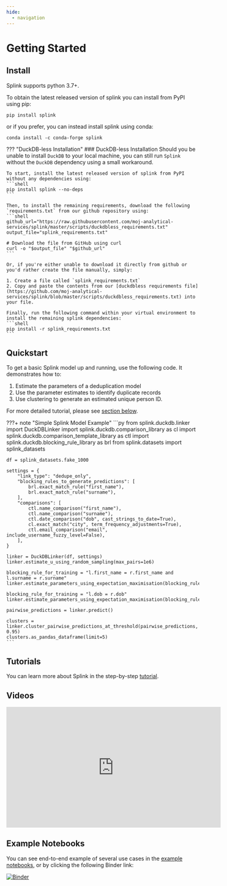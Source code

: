 ```yaml
---
hide:
  - navigation
---
```


# Getting Started

## Install
Splink supports python 3.7+.

To obtain the latest released version of splink you can install from PyPI using pip:
```shell
pip install splink
```

or if you prefer, you can instead install splink using conda:
```shell
conda install -c conda-forge splink
```

??? "DuckDB-less Installation"
    ### DuckDB-less Installation
    Should you be unable to install `DuckDB` to your local machine, you can still run `Splink` without the `DuckDB` dependency using a small workaround.

    To start, install the latest released version of splink from PyPI without any dependencies using:
    ```shell
    pip install splink --no-deps
    ```

    Then, to install the remaining requirements, download the following `requirements.txt` from our github repository using:
    ```shell
    github_url="https://raw.githubusercontent.com/moj-analytical-services/splink/master/scripts/duckdbless_requirements.txt"
    output_file="splink_requirements.txt"

    # Download the file from GitHub using curl
    curl -o "$output_file" "$github_url"
    ```

    Or, if you're either unable to download it directly from github or you'd rather create the file manually, simply:

    1. Create a file called `splink_requirements.txt`
    2. Copy and paste the contents from our [duckdbless requirements file](https://github.com/moj-analytical-services/splink/blob/master/scripts/duckdbless_requirements.txt) into your file.

    Finally, run the following command within your virtual environment to install the remaining splink dependencies:
    ```shell
    pip install -r splink_requirements.txt
    ```

## Quickstart

To get a basic Splink model up and running, use the following code. It demonstrates how to:

1. Estimate the parameters of a deduplication model
2. Use the parameter estimates to identify duplicate records
3. Use clustering to generate an estimated unique person ID.

For more detailed tutorial, please see [section below](#tutorial).

???+ note "Simple Splink Model Example"
    ```py
    from splink.duckdb.linker import DuckDBLinker
    import splink.duckdb.comparison_library as cl
    import splink.duckdb.comparison_template_library as ctl
    import splink.duckdb.blocking_rule_library as brl
    from splink.datasets import splink_datasets

    df = splink_datasets.fake_1000

    settings = {
        "link_type": "dedupe_only",
        "blocking_rules_to_generate_predictions": [
            brl.exact_match_rule("first_name"),
            brl.exact_match_rule("surname"),
        ],
        "comparisons": [
            ctl.name_comparison("first_name"),
            ctl.name_comparison("surname"),
            ctl.date_comparison("dob", cast_strings_to_date=True),
            cl.exact_match("city", term_frequency_adjustments=True),
            ctl.email_comparison("email", include_username_fuzzy_level=False),
        ],
    }

    linker = DuckDBLinker(df, settings)
    linker.estimate_u_using_random_sampling(max_pairs=1e6)

    blocking_rule_for_training = "l.first_name = r.first_name and l.surname = r.surname"
    linker.estimate_parameters_using_expectation_maximisation(blocking_rule_for_training)

    blocking_rule_for_training = "l.dob = r.dob"
    linker.estimate_parameters_using_expectation_maximisation(blocking_rule_for_training)

    pairwise_predictions = linker.predict()

    clusters = linker.cluster_pairwise_predictions_at_threshold(pairwise_predictions, 0.95)
    clusters.as_pandas_dataframe(limit=5)
    ```

## Tutorials

You can learn more about Splink in the step-by-step [tutorial](./demos/00_Tutorial_Introduction.ipynb).

## Videos

<iframe width="560" height="315" src="https://www.youtube.com/embed/msz3T741KQI" title="YouTube video player" frameborder="0" allow="accelerometer; autoplay; clipboard-write; encrypted-media; gyroscope; picture-in-picture; web-share" allowfullscreen></iframe>

## Example Notebooks

You can see end-to-end example of several use cases in the [example notebooks](./demos/examples/examples_index.md), or by clicking the following Binder link:

[![Binder](https://mybinder.org/badge.svg)](https://mybinder.org/v2/gh/moj-analytical-services/splink_demos/master?urlpath=lab)
